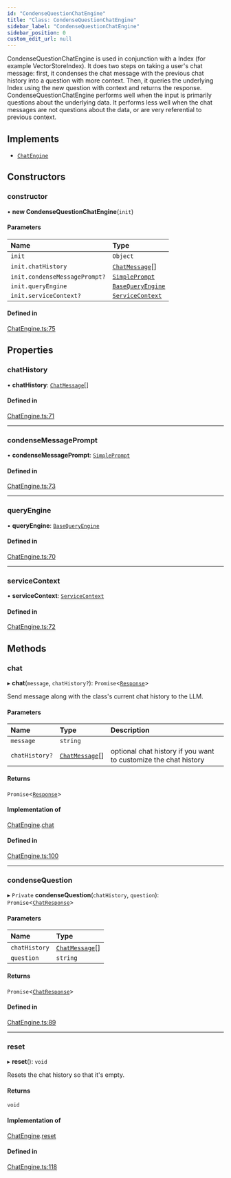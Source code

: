 ```yaml
---
id: "CondenseQuestionChatEngine"
title: "Class: CondenseQuestionChatEngine"
sidebar_label: "CondenseQuestionChatEngine"
sidebar_position: 0
custom_edit_url: null
---
```


CondenseQuestionChatEngine is used in conjunction with a Index (for example VectorStoreIndex).
It does two steps on taking a user's chat message: first, it condenses the chat message
with the previous chat history into a question with more context.
Then, it queries the underlying Index using the new question with context and returns
the response.
CondenseQuestionChatEngine performs well when the input is primarily questions about the
underlying data. It performs less well when the chat messages are not questions about the
data, or are very referential to previous context.

## Implements

- [`ChatEngine`](../interfaces/ChatEngine.md)

## Constructors

### constructor

• **new CondenseQuestionChatEngine**(`init`)

#### Parameters

| Name | Type |
| :------ | :------ |
| `init` | `Object` |
| `init.chatHistory` | [`ChatMessage`](../interfaces/ChatMessage.md)[] |
| `init.condenseMessagePrompt?` | [`SimplePrompt`](../modules.md#simpleprompt) |
| `init.queryEngine` | [`BaseQueryEngine`](../interfaces/BaseQueryEngine.md) |
| `init.serviceContext?` | [`ServiceContext`](../interfaces/ServiceContext.md) |

#### Defined in

[ChatEngine.ts:75](https://github.com/run-llama/LlamaIndexTS/blob/0f654ae/packages/core/src/ChatEngine.ts#L75)

## Properties

### chatHistory

• **chatHistory**: [`ChatMessage`](../interfaces/ChatMessage.md)[]

#### Defined in

[ChatEngine.ts:71](https://github.com/run-llama/LlamaIndexTS/blob/0f654ae/packages/core/src/ChatEngine.ts#L71)

___

### condenseMessagePrompt

• **condenseMessagePrompt**: [`SimplePrompt`](../modules.md#simpleprompt)

#### Defined in

[ChatEngine.ts:73](https://github.com/run-llama/LlamaIndexTS/blob/0f654ae/packages/core/src/ChatEngine.ts#L73)

___

### queryEngine

• **queryEngine**: [`BaseQueryEngine`](../interfaces/BaseQueryEngine.md)

#### Defined in

[ChatEngine.ts:70](https://github.com/run-llama/LlamaIndexTS/blob/0f654ae/packages/core/src/ChatEngine.ts#L70)

___

### serviceContext

• **serviceContext**: [`ServiceContext`](../interfaces/ServiceContext.md)

#### Defined in

[ChatEngine.ts:72](https://github.com/run-llama/LlamaIndexTS/blob/0f654ae/packages/core/src/ChatEngine.ts#L72)

## Methods

### chat

▸ **chat**(`message`, `chatHistory?`): `Promise`<[`Response`](Response.md)\>

Send message along with the class's current chat history to the LLM.

#### Parameters

| Name | Type | Description |
| :------ | :------ | :------ |
| `message` | `string` |  |
| `chatHistory?` | [`ChatMessage`](../interfaces/ChatMessage.md)[] | optional chat history if you want to customize the chat history |

#### Returns

`Promise`<[`Response`](Response.md)\>

#### Implementation of

[ChatEngine](../interfaces/ChatEngine.md).[chat](../interfaces/ChatEngine.md#chat)

#### Defined in

[ChatEngine.ts:100](https://github.com/run-llama/LlamaIndexTS/blob/0f654ae/packages/core/src/ChatEngine.ts#L100)

___

### condenseQuestion

▸ `Private` **condenseQuestion**(`chatHistory`, `question`): `Promise`<[`ChatResponse`](../interfaces/ChatResponse.md)\>

#### Parameters

| Name | Type |
| :------ | :------ |
| `chatHistory` | [`ChatMessage`](../interfaces/ChatMessage.md)[] |
| `question` | `string` |

#### Returns

`Promise`<[`ChatResponse`](../interfaces/ChatResponse.md)\>

#### Defined in

[ChatEngine.ts:89](https://github.com/run-llama/LlamaIndexTS/blob/0f654ae/packages/core/src/ChatEngine.ts#L89)

___

### reset

▸ **reset**(): `void`

Resets the chat history so that it's empty.

#### Returns

`void`

#### Implementation of

[ChatEngine](../interfaces/ChatEngine.md).[reset](../interfaces/ChatEngine.md#reset)

#### Defined in

[ChatEngine.ts:118](https://github.com/run-llama/LlamaIndexTS/blob/0f654ae/packages/core/src/ChatEngine.ts#L118)
